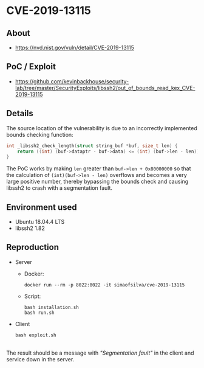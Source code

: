 # CVE-2019-13115

## About
* <https://nvd.nist.gov/vuln/detail/CVE-2019-13115>

## PoC / Exploit
* <https://github.com/kevinbackhouse/security-lab/tree/master/SecurityExploits/libssh2/out_of_bounds_read_kex_CVE-2019-13115>

## Details

The source location of the vulnerability is due to an incorrectly implemented bounds checking function:
 
 ```c
 int _libssh2_check_length(struct string_buf *buf, size_t len) {
     return ((int) (buf->dataptr - buf->data) <= (int) (buf->len - len)) ? 1 : 0;
 }
 ```

The PoC works by making `len` greater than `buf->len + 0x80000000` so that the calculation of `(int)(buf->len - len)` overflows and becomes a very large positive number, thereby bypassing the bounds check and causing libssh2 to crash with a segmentation fault. 


## Environment used

* Ubuntu 18.04.4 LTS
* libssh2 1.82


## Reproduction
* Server
    - Docker:
        ```shell script 
        docker run --rm -p 8022:8022 -it simaofsilva/cve-2019-13115
        ```

    - Script:
        ```shell script
        bash installation.sh
        bash run.sh
        ```      

* Client
    ```shell script
    bash exploit.sh
    ```

<br>
The result should be a message with <i>"Segmentation fault"</i> in the client and service down in the server.
